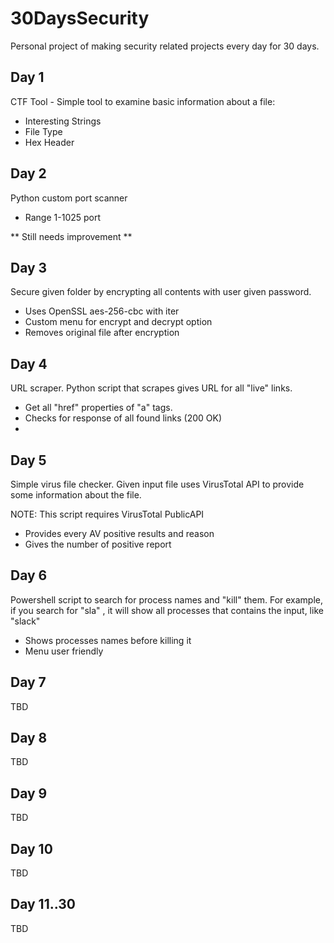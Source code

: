 
# 30DaysSecurity
Personal project of making security related projects every day for 30 days.

## Day 1 

CTF Tool -  Simple tool to examine basic information about a file:

- Interesting Strings
- File Type
- Hex Header

## Day 2

Python custom port scanner

- Range 1-1025 port

** Still needs improvement **


## Day 3

Secure given folder by encrypting all contents with user given password. 

- Uses OpenSSL aes-256-cbc with iter
- Custom menu for encrypt and decrypt option
- Removes original file after encryption


## Day 4

URL scraper. Python script that scrapes gives URL for all "live" links.

- Get all "href" properties of "a" tags.
- Checks for response of all found links (200 OK)
- 

## Day 5

Simple virus file checker. Given input file uses VirusTotal API to provide some information about the file.

NOTE: This script requires VirusTotal PublicAPI

- Provides every AV positive results and reason
- Gives the number of positive report

## Day 6

Powershell script to search for process names and "kill" them. For example, if you search for "sla" , it will show all processes that contains the input, like "slack"

- Shows processes names before killing it 
- Menu user friendly

## Day 7

TBD

## Day 8

TBD

## Day 9

TBD

## Day 10

TBD

## Day 11..30
TBD

